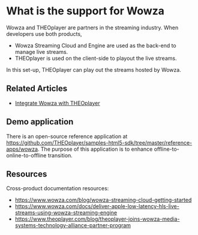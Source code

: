 # What is the support for Wowza

Wowza and THEOplayer are partners in the streaming industry. When developers use both products,

- Wowza Streaming Cloud and Engine are used as the back-end to manage live streams.
- THEOplayer is used on the client-side to playout the live streams.

In this set-up, THEOplayer can play out the streams hosted by Wowza.

## Related Articles

- [Integrate Wowza with THEOplayer](../how-to-guides/05-integrations/03-wowza-streaming-engine-with-secure-token-version-2.md)

## Demo application

There is an open-source reference application at https://github.com/THEOplayer/samples-html5-sdk/tree/master/reference-apps/wowza.
The purpose of this application is to enhance offline-to-online-to-offline transition.

## Resources

Cross-product documentation resources:

- https://www.wowza.com/blog/wowza-streaming-cloud-getting-started
- https://www.wowza.com/docs/deliver-apple-low-latency-hls-live-streams-using-wowza-streaming-engine
- https://www.theoplayer.com/blog/theoplayer-joins-wowza-media-systems-technology-alliance-partner-program
